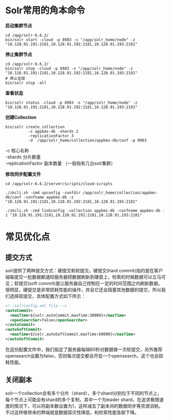 # Solr常用的角本命令

**启动集群节点**

```
cd /app/solr-6.6.2/
bin/solr start -cloud -p 8983 -s "/app/solr_home/node" -z "10.128.91.191:2181,10.128.91.192:2181,10.128.91.193:2181"
```

**停止集群节点**

```
cd /app/solr-6.6.2/
bin/solr stop -cloud -p 8983 -s "/app/solr_home/node" -z "10.128.91.191:2181,10.128.91.192:2181,10.128.91.193:2181"
# 停止全部
bin/solr stop -all
```

**查看状态**

```
bin/solr status -cloud -p 8983 -s "/app/solr_home/node" -z "10.128.91.191:2181,10.128.91.192:2181,10.128.91.193:2181"
```

**创建Collection**

```
bin/solr create_collection
          -c appkms-db -shards 2
          -replicationFactor 3
          -d  /app/solr_home/collection/appkms-db/conf -p 8983
```

-c 核心名称<br>
-shards 分片数量<br>
-replicationFactor 副本数量 （一般指有几台solr集群）

**修改同步配置文件**

```shell
cd /app/solr-6.6.2/server/scripts/cloud-scripts

./zkcli.sh -cmd upconfig -confdir /app/solr_home/collection/appkms-db/conf -confname appkms-db -z "10.128.91.191:2181,10.128.91.192:2181,10.128.91.193:2181"

./zkcli.sh -cmd linkconfig -collection appkms-db -confname appkms-db -z "10.128.91.191:2181,10.128.91.192:2181,10.128.91.193:2181"
```

# 常见优化点

## 提交方式

solr提供了两种提交方式：硬提交和软提交。硬提交(hard commit)指的是在客户端每提交一批数据都通知服务器把数据刷新到硬盘上，检索的时候数据可以立马可见；软提交(soft commit)是让服务器自己控制在一定的时间范围之内刷新数据。很明显，硬提交是非常损耗性能的操作，并且它还会阻塞其他数据的提交，所以我们选择软提交，具体配置方式如下所示：

```xml
<!--solrconfig.xml file -->
<autoCommit>
  <maxTime>${solr.autoCommit.maxTime:30000}</maxTime>
  <openSearcher>false</openSearcher>
</autoCommit>
<autoSoftCommit>
  <maxTime>${solr.autoSoftCommit.maxTime:60000}</maxTime>
</autoSoftCommit>
```

在这份配置文件中，我们指定了服务器每隔60秒对数据做一次软提交，另外推荐opensearch设置为false，否则每次提交都会开启一个opensearch，这个也会损耗性能。

## 关闭副本

solr一个collection会有多个分片（shard），多个shard分别位于不同的节点上，每个节点上可能会有shard的多个复制，其中一个为leader shard，在追求极限速度的情况下，可以将副本数设置为1，这样减去了副本间的数据同步等资源消耗。不过这样做带来的弊端就是数据容灾性降低，和检索性能急剧下降。
